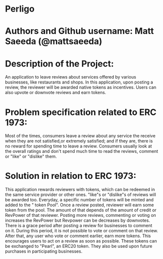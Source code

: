 # Perligo

# Authors and Github username: Matt Saeeda (@mattsaeeda)
# Description of the Project:
An application to leave reviews about services offered by  various businesses, like restaurants and shops. In this application, upon posting a review, the reviewer will be awarded native tokens as incentives. Users can also upvote or 
downvote reviews and earn tokens.  

# Problem specification related to ERC 1973:
Most of the times, consumers leave a review about any service the receive when they are not satisfied,or extremely satisfied;  and if they are, there is no reward for spending time to leave a review. Consumers usually look at the overall ratings and don't spend much time to read the reviews, comment or "like" or "dislike" them. 

# Solution in relation to ERC 1973:
This application rewards reviewers with tokens, which can be redeemed in the same service provider or other ones. "like"s or "dislike"s of reviews will be awarded too.
Everyday, a specific number of tokens will be minted and added to the " token Pool". Once a review posted, reviewer will earn some token from the pool. The amount of that depends of the amount of credit or RevPower of that reviewer. Posting more reviews, commenting or voting on increases the RevPower but Revpower can be decreases by downvotes.
There is a grace period after posting a review for businesses to comment on it. During this period, it is not possible to vote or comment on that review. After that, any user who vote or comment earlier, earn more tokens. This encourages users to act on a review as soon as possible.
These tokens can be exchanged to "Pearl", an ERC20 token. They also be used upon future purchases in participating businesses.
